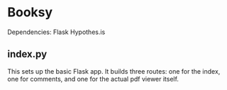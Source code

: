# Booksy

Dependencies:
Flask
Hypothes.is


## index.py

This sets up the basic Flask app. It builds three routes: one for the index, one for comments, and one for the actual pdf viewer itself. 

## 
